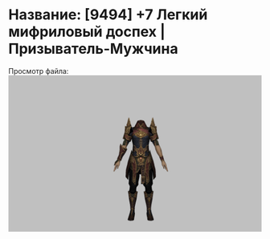 # Название: [9494] +7 Легкий мифриловый доспех | Призыватель-Мужчина

Просмотр файла:
![p080021.png](p080021.png)